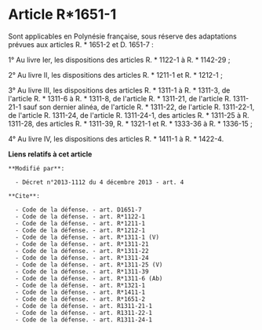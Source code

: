 # Article R*1651-1

Sont applicables en Polynésie française, sous réserve des adaptations prévues aux articles R. * 1651-2 et D. 1651-7 : 

1° Au livre Ier, les dispositions des articles R. * 1122-1 à R. * 1142-29 ; 

2° Au livre II, les dispositions des articles R. * 1211-1 et R. * 1212-1 ; 

3° Au livre III, les dispositions des articles R. * 1311-1 à R. * 1311-3, de l'article R. * 1311-6 à R. * 1311-8, de
l'article R. * 1311-21, de l'article R. 1311-21-1 sauf son dernier alinéa, de l'article R. * 1311-22, de l'article R.
1311-22-1, de l'article R. 1311-24, de l'article R. 1311-24-1, des articles R. * 1311-25 à R. 1311-28, des articles R. *
1311-39, R. * 1321-1 et R. * 1333-36 à R. * 1336-15 ; 

4° Au livre IV, les dispositions des articles R. * 1411-1 à R. * 1422-4.

**Liens relatifs à cet article**

	**Modifié par**:

	  - Décret n°2013-1112 du 4 décembre 2013 - art. 4

	**Cite**:

	  - Code de la défense. - art. D1651-7
	  - Code de la défense. - art. R*1122-1
	  - Code de la défense. - art. R*1211-1
	  - Code de la défense. - art. R*1212-1
	  - Code de la défense. - art. R*1311-1 (V)
	  - Code de la défense. - art. R*1311-21
	  - Code de la défense. - art. R*1311-22
	  - Code de la défense. - art. R*1311-24
	  - Code de la défense. - art. R*1311-25 (V)
	  - Code de la défense. - art. R*1311-39
	  - Code de la défense. - art. R*1311-6 (Ab)
	  - Code de la défense. - art. R*1321-1
	  - Code de la défense. - art. R*1411-1
	  - Code de la défense. - art. R*1651-2
	  - Code de la défense. - art. R1311-21-1
	  - Code de la défense. - art. R1311-22-1
	  - Code de la défense. - art. R1311-24-1
